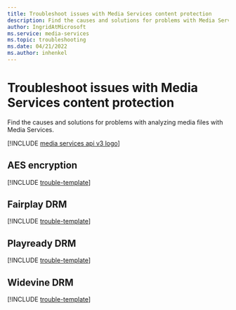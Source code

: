```yaml
---
title: Troubleshoot issues with Media Services content protection
description: Find the causes and solutions for problems with Media Services content protection.
author: IngridAtMicrosoft
ms.service: media-services
ms.topic: troubleshooting
ms.date: 04/21/2022
ms.author: inhenkel
---
```

# Troubleshoot issues with Media Services content protection

Find the causes and solutions for problems with analyzing media files with Media Services.

[!INCLUDE [media services api v3 logo](./includes/v3-hr.md)]

## AES encryption

[!INCLUDE [trouble-template](includes/trouble-template.md)]

## Fairplay DRM

[!INCLUDE [trouble-template](includes/trouble-template.md)]

## Playready DRM

[!INCLUDE [trouble-template](includes/trouble-template.md)]

## Widevine DRM

[!INCLUDE [trouble-template](includes/trouble-template.md)]
